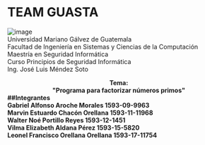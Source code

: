 # TEAM GUASTA 



![image](https://user-images.githubusercontent.com/38637350/155760753-aa752d57-92ee-4e08-bc09-48bc3c74a677.png)
<br>Universidad Mariano Gálvez de Guatemala
<br>Facultad de Ingeniería en Sistemas y Ciencias de la Computación
<br>Maestría en Seguridad Informática
<br>Curso Principios de Seguridad Informática
<br>Ing. José Luis Méndez Soto
  <center><b> Tema: <b></center>
  <center> "Programa para factorizar números primos" </center>
##Integrantes
<br>Gabriel Alfonso Aroche Morales			  1593-09-9963 
<br>Marvin Estuardo Chacón Orellana	    	1593-11-11968
<br>Walter Noé Portillo Reyes				      1593-12-1451
<br>Vilma Elizabeth Aldana Pérez			    1593-15-5820 
<br>Leonel Francisco Orellana Orellana		1593-17-11754
